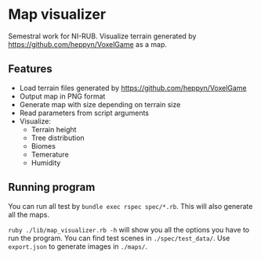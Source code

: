 # Map visualizer

Semestral work for NI-RUB. Visualize terrain generated by https://github.com/heppyn/VoxelGame as a map.

## Features
  - Load terrain files generated by https://github.com/heppyn/VoxelGame
  - Output map in PNG format
  - Generate map with size depending on terrain size
  - Read parameters from script arguments
  - Visualize:
    - Terrain height
    - Tree distribution
    - Biomes
    - Temerature
    - Humidity

## Running program
You can run all test by `bundle exec rspec spec/*.rb`. This will also generate all the maps.

`ruby ./lib/map_visualizer.rb -h` will show you all the options you have to run the program.
You can find test scenes in `./spec/test_data/`. Use `export.json` to generate images in `./maps/`.